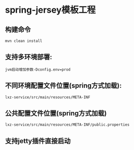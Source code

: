 # spring-jersey模板工程

## 构建命令 
    mvn clean install
## 支持多环境部署:
    jvm启动增加参数-Dconfig.env=prod
## 不同环境配置文件位置(spring方式加载): 
    lxz-service/src/main/resources/META-INF
## 公共配置文件位置(spring方式加载)
    lxz-service/src/main/resources/META-INF/public.properties
## 支持jetty插件直接启动